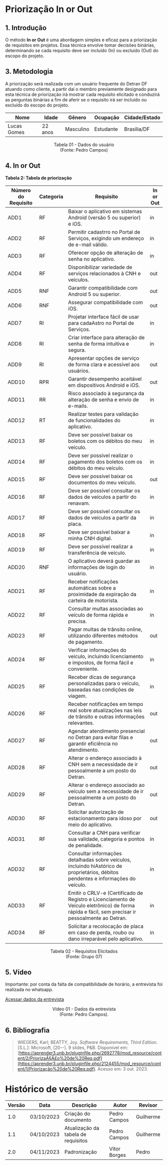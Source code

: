 # Priorização In or Out

## 1. Introdução

O método **In or Out** é uma abordagem simples e eficaz para a priorização de requisitos em projetos. Essa técnica envolve tomar decisões binárias, determinando se cada requisito deve ser incluído (In) ou excluído (Out) do escopo do projeto.

## 3. Metodologia

A priorização será realizada com um usuário frequente do Detran DF atuando como cliente, a partir daí o membro previamente designado para esta técnica de priorização irá mostrar cada requisito elicitado e conduzirá as perguntas binárias a fim de aferir se o requisito irá ser incluído ou excluído do escopo do projeto.

| Nome            | Idade   | Gênero   | Ocupação  | Cidade/Estado |
| --------------- | ------- | -------- | --------- | ------------- |
| Lucas Gomes | 22 anos | Masculino | Estudante | Brasília/DF   |

<p align="center">
Tabela 01 - Dados do usuário<br>
(Fonte: Pedro Campos)
</p>

## 4. In or Out

**Tabela 2: Tabela de priorização**


| Número do Requisito | Categoria              | Requisito                                                     | In or Out |
|---------------------|------------------------|-------------------------------------------------------------|---------|
| ADD1                | RF                     | Baixar o aplicativo em sistemas Android (versão 5 ou superior) e iOS.           | in |
| ADD2                | RF                     | Permitir cadastrro no Portal de Serviços, exigindo um endereço de e-mail válido.   | in  |
| ADD3                | RF                     | Oferecer opção de alteração de senha no aplicativo.       |  in |
| ADD4                | RF                     | Disponibilizar variedade de serviços relacionados à CNH e veículos.               | out |
| ADD5                | RNF                    | Garantir compatibilidade com Android 5 ou superior.        | out |
| ADD6                | RNF                    | Assegurar compatibilidade com iOS.                          | out |
| ADD7                | RI                     | Projetar interface fácil de usar para cadaAstro no Portal de Serviços.             | in |
| ADD8                | RI                     | Criar interface para alteração de senha de forma intuitiva e segura.              | in |
| ADD9                | RI                     | Apresentar opções de serviço de forma clara e acessível aos usuários.            | out |
| ADD10               | RPR                    | Garantir desempenho aceitável em dispositivos Android e iOS.                        | out |
| ADD11               | RR                     | Risco associado à segurança da alteração de senha e envio de e-mails.             | in |
| ADD12               | RT                     | Realizar testes para validação de funcionalidades do aplicativo.                  | in |
| ADD13               | RF                     | Deve ser possível baixar os boletos com os débitos do meu veículo.               | in |
| ADD14               | RF                     | Deve ser possível realizar o pagamento dos boletos com os débitos do meu veículo.| in |
| ADD15               | RF                     | Deve ser possível baixar os documentos do meu veículo.    | out |
| ADD16               | RF                     | Deve ser possível consultar os dados de veículos a partir do renavam.             | in |
| ADD17               | RF                     | Deve ser possível consultar os dados de veículos a partir da placa.              | in |
| ADD18               | RF                     | Deve ser possível baixar a minha CNH digital.             | in |
| ADD19               | RF                     | Deve ser possível realizar a transferência de veículo.    | in |
| ADD20               | RNF                    | O aplicativo deverá guardar as informações de login do usuário.                   | in |
| ADD21                | RF                     | Receber notificações automáticas sobre a proximidade da expiração da carteira de motorista. | in  |
| ADD22                | RF                     | Consultar multas associadas ao veículo de forma rápida e precisa. |  in |
| ADD23                | RF                     | Pagar multas de trânsito online, utilizando diferentes métodos de pagamento. | out  |
| ADD24                | RF                     | Verificar informações do veículo, incluindo licenciamento e impostos, de forma fácil e conveniente. | in  |
| ADD25                | RF                     | Receber dicas de segurança personalizadas para o veículo, baseadas nas condições de viagem. |  in |
| ADD26                | RF                     | Receber notificações em tempo real sobre atualizações nas leis de trânsito e outras informações relevantes. |  out |
| ADD27                | RF                     | Agendar atendimento presencial no Detran para evitar filas e garantir eficiência no atendimento. |  out |
| ADD28                | RF                     | Alterar o endereço associado à CNH sem a necessidade de ir pessoalmente a um posto do Detran. | out  |
| ADD29                | RF                     | Alterar o endereço associado ao veículo sem a necessidade de ir pessoalmente a um posto do Detran. |  out |
| ADD30                | RF                     | Solicitar autorização de estacionamento para idoso por meio do aplicativo. |  out |
| ADD31                | RF                     | Consultar a CNH para verificar sua validade, categoria e pontos de penalidade. | in  |
| ADD32                | RF                     | Consultar informações detalhadas sobre veículos, incluindo hiAstórico de proprietários, débitos pendentes e informações do veículo. | in  |
| ADD33                | RF                     | Emitir o CRLV-e (Certificado de Registro e Licenciamento de Veículo eletrônico) de forma rápida e fácil, sem precisar ir pessoalmente ao Detran. |  in |
| ADD34                | RF                     | Solicitar a recolocação de placa em caso de perda, roubo ou dano irreparável pelo aplicativo. |  in |

<p align="center">
Tabela 02 - Requisitos Elicitados<br>
(Fonte: Grupo 07)
</p>

## 5. Vídeo

Importante: por conta da falta de compatibilidade de horário, a entrevista foi realizada no whatsapp.

[Acessar dados da entrevista](https://drive.google.com/file/d/1HdVSoUQB4QYY2sWFRYFNlUHf52DWwRC0/view?usp=sharing)

<p align="center">
Vídeo 01 - Dados da entrevista<br>
(Fonte: Pedro Campos).
</p>

## 6. Bibliografia

> WIEGERS, Karl; BEATTY, Joy. *Software Requirements, Third Edition*. [S.L.]: Microsoft, [20--]. 9 slides, P&B. Disponível em: [https://aprender3.unb.br/pluginfile.php/2692778/mod_resource/content/2/PriorizaÃ§Ã£o%20de%20Req.pdf](https://aprender3.unb.br/pluginfile.php/2124455/mod_resource/content/1/Priorização%20de%20Req.pdf). Acesso em: 3 out. 2023.


# Histórico de versão

| Versão | Data       | Descrição            | Autor              | Revisor             |
| ------ | ---------- | -------------------- | ------------------ | ------------------- |
| 1.0    | 03/10/2023 | Criação do documento      | Pedro Campos  | Guilherme    |
| 1.1    | 04/10/2023 | Atualização da tabela de requisitos      | Pedro Campos | Guilherme    |
| 2.0 | 04/11/2023 | Padronização | Vitor Borges | Pedro |
